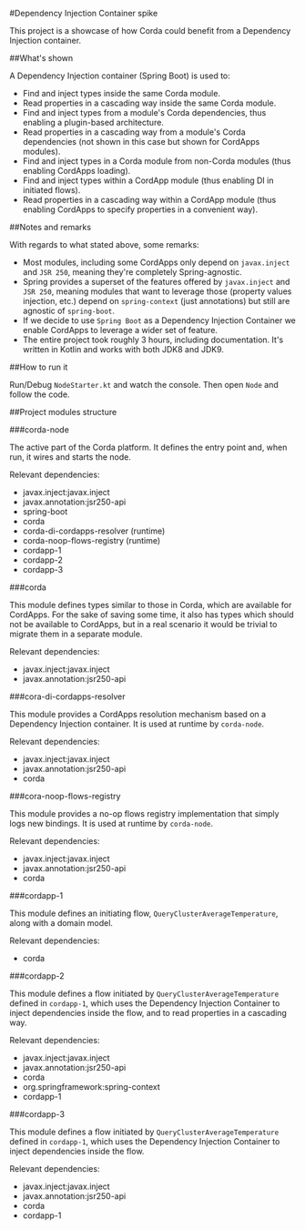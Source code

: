 #Dependency Injection Container spike

This project is a showcase of how Corda could benefit from a Dependency Injection container.

##What's shown

A Dependency Injection container (Spring Boot) is used to:

- Find and inject types inside the same Corda module.
- Read properties in a cascading way inside the same Corda module.
- Find and inject types from a module's Corda dependencies, thus enabling a plugin-based architecture.
- Read properties in a cascading way from a module's Corda dependencies (not shown in this case but shown for CordApps modules).
- Find and inject types in a Corda module from non-Corda modules (thus enabling CordApps loading).
- Find and inject types within a CordApp module (thus enabling DI in initiated flows).
- Read properties in a cascading way within a CordApp module (thus enabling CordApps to specify properties in a convenient way).

##Notes and remarks

With regards to what stated above, some remarks:

- Most modules, including some CordApps only depend on `javax.inject` and `JSR 250`, meaning they're completely Spring-agnostic.
- Spring provides a superset of the features offered by `javax.inject` and `JSR 250`, meaning modules that want to leverage those (property values injection, etc.) depend on `spring-context` (just annotations) but still are agnostic of `spring-boot`.
- If we decide to use `Spring Boot` as a Dependency Injection Container we enable CordApps to leverage a wider set of feature.
- The entire project took roughly 3 hours, including documentation. It's written in Kotlin and works with both JDK8 and JDK9.

##How to run it

Run/Debug `NodeStarter.kt` and watch the console. Then open `Node` and follow the code.

##Project modules structure

###corda-node

The active part of the Corda platform. It defines the entry point and, when run, it wires and starts the node.

Relevant dependencies:
- javax.inject:javax.inject
- javax.annotation:jsr250-api
- spring-boot
- corda
- corda-di-cordapps-resolver (runtime)
- corda-noop-flows-registry (runtime)
- cordapp-1
- cordapp-2
- cordapp-3

###corda

This module defines types similar to those in Corda, which are available for CordApps. 
For the sake of saving some time, it also has types which should not be available to CordApps, but in a real scenario it would be trivial 
to migrate them in a separate module.

Relevant dependencies:
- javax.inject:javax.inject
- javax.annotation:jsr250-api

###cora-di-cordapps-resolver

This module provides a CordApps resolution mechanism based on a Dependency Injection container.
It is used at runtime by `corda-node`.

Relevant dependencies:
- javax.inject:javax.inject
- javax.annotation:jsr250-api
- corda

###cora-noop-flows-registry

This module provides a no-op flows registry implementation that simply logs new bindings.
It is used at runtime by `corda-node`.

Relevant dependencies:
- javax.inject:javax.inject
- javax.annotation:jsr250-api
- corda

###cordapp-1

This module defines an initiating flow, `QueryClusterAverageTemperature`, along with a domain model.

Relevant dependencies:
- corda

###cordapp-2

This module defines a flow initiated by `QueryClusterAverageTemperature` defined in `cordapp-1`, which uses the Dependency Injection 
Container to inject dependencies inside the flow, and to read properties in a cascading way.

Relevant dependencies:
- javax.inject:javax.inject
- javax.annotation:jsr250-api
- corda
- org.springframework:spring-context
- cordapp-1

###cordapp-3

This module defines a flow initiated by `QueryClusterAverageTemperature` defined in `cordapp-1`, which uses the Dependency Injection 
Container to inject dependencies inside the flow.

Relevant dependencies:
- javax.inject:javax.inject
- javax.annotation:jsr250-api
- corda
- cordapp-1